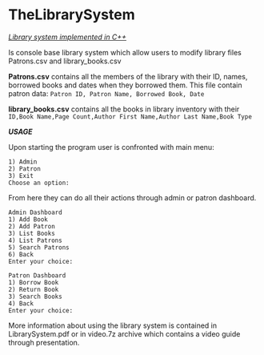 # TheLibrarySystem
 <u>*_Library system implemented in C++_*</u>
 

Is console base library system which allow users to modify library files Patrons.csv and library_books.csv


**Patrons.csv** contains all the members of the library with their ID, names, borrowed books and dates when they borrowed them. This file contain patron data: ```Patron ID, Patron Name, Borrowed Book, Date```

**library_books.csv** contains all the books in library inventory with their ```ID,Book Name,Page Count,Author First Name,Author Last Name,Book Type```




***__USAGE__***

Upon starting the program user is confronted with main menu:

```
1) Admin
2) Patron
3) Exit
Choose an option:
```

From here they can do all their actions through admin or patron dashboard.
```
Admin Dashboard
1) Add Book
2) Add Patron
3) List Books
4) List Patrons
5) Search Patrons
6) Back
Enter your choice:
```
```
Patron Dashboard
1) Borrow Book
2) Return Book
3) Search Books
4) Back
Enter your choice:
```




More information about using the library system is contained in LibrarySystem.pdf or in video.7z archive which contains a video guide through presentation.



